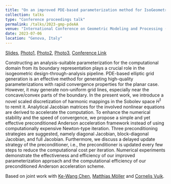 ```yaml
---
title: "On an improved PDE-based parameterization method for IsoGeometric Analysis (IGA) using preconditioned Anderson acceleration"
collection: talks
type: "Conference proceedings talk"
permalink: /talks/2023-gmp-pdeAA
venue: "International Conference on Geometric Modeling and Processing (GMP) 2023"
date: 2023-07-06
location: "Genova, Italy" 
---
```


[Slides](../files/pdf/slides/2023-gmp-pdeAA/2023-gmp-pdeAA.pdf), 
[Photo1](../images/talks/2023-07-06-gmp-Improved/GMP2023_1.jpg), 
[Photo2](../images/talks/2023-07-06-gmp-Improved/GMP2023_2.jpg), 
[Photo3](../images/talks/2023-07-06-gmp-Improved/GMP2023_best_paper.jpg), 
[Conference Link](https://gmpconf.github.io/GMP2023/index.html)

Constructing an analysis-suitable parameterization for the computational domain from its boundary representation plays a crucial role in the isogeometric design-through-analysis pipeline. PDE-based elliptic grid generation is an effective method for generating high-quality parameterizations with rapid convergence properties for the planar case. However, it may generate non-uniform grid lines, especially near the concave/convex parts of the boundary. In the present work, we introduce a novel scaled discretization of harmonic mappings in the Sobolev space $H^1$ to remit it. Analytical Jacobian matrices for the involved nonlinear equations are derived to accelerate the computation. To enhance the numerical stability and the speed of convergence, we propose a simple and yet effective preconditioned Anderson acceleration framework instead of using computationally expensive Newton-type iteration. Three preconditioning strategies are suggested, namely diagonal Jacobian, block-diagonal Jacobian, and full Jacobian. Furthermore, we discuss a delayed update strategy of the preconditioner, i.e., the preconditioner is updated every few steps to reduce the computational cost per iteration. Numerical experiments demonstrate the effectiveness and efficiency of our improved parameterization approach and the computational efficiency of our preconditioned Anderson acceleration scheme. 

Based on joint work with [Ke-Wang Chen](https://faculty.nuist.edu.cn/chenkewang/zh_CN/index.htm), [Matthias Möller](https://mmoelle1.gitlab.io/website/) and [Cornelis Vuik](https://diamhomes.ewi.tudelft.nl/~kvuik/Welcome.html).

